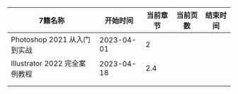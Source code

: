 | 7籍名称                       | 开始时间   | 当前章节 | 当前页数 | 结束时间 |
| ----------------------------- | ---------- | -------- | -------- | -------- |
| Photoshop 2021 从入门到实战   | 2023-04-01 | 2        |          |          |
| Illustrator 2022 完全案例教程 | 2023-04-18 | 2.4      |          |          |
|                               |            |          |          |          |
|                               |            |          |          |          |

  

